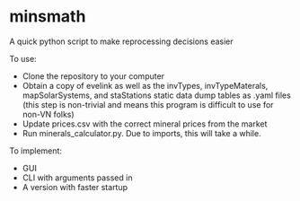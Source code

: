 minsmath
========

A quick python script to make reprocessing decisions easier

To use:
* Clone the repository to your computer
* Obtain a copy of evelink as well as the invTypes, invTypeMaterals, mapSolarSystems, and staStations static data dump tables as .yaml files (this step is non-trivial and means this program is difficult to use for non-VN folks)
* Update prices.csv with the correct mineral prices from the market
* Run minerals\_calculator.py. Due to imports, this will take a while.

To implement:
* GUI
* CLI with arguments passed in
* A version with faster startup
